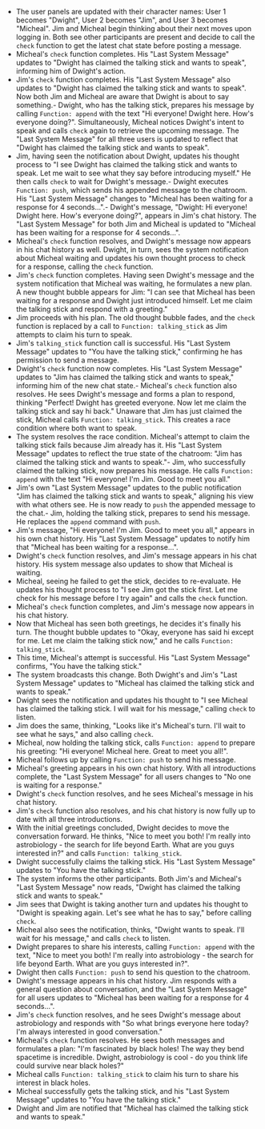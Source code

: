 - The user panels are updated with their character names: User 1 becomes "Dwight", User 2 becomes "Jim", and User 3 becomes "Micheal". Jim and Micheal begin thinking about their next moves upon logging in. Both see other participants are present and decide to call the `check` function to get the latest chat state before posting a message.
- Micheal's `check` function completes. His "Last System Message" updates to "Dwight has claimed the talking stick and wants to speak", informing him of Dwight's action.
- Jim's `check` function completes. His "Last System Message" also updates to "Dwight has claimed the talking stick and wants to speak". Now both Jim and Micheal are aware that Dwight is about to say something.- Dwight, who has the talking stick, prepares his message by calling `Function: append` with the text "Hi everyone! Dwight here. How's everyone doing?". Simultaneously, Micheal notices Dwight's intent to speak and calls `check` again to retrieve the upcoming message. The "Last System Message" for all three users is updated to reflect that "Dwight has claimed the talking stick and wants to speak".
- Jim, having seen the notification about Dwight, updates his thought process to "I see Dwight has claimed the talking stick and wants to speak. Let me wait to see what they say before introducing myself." He then calls `check` to wait for Dwight's message.- Dwight executes `Function: push`, which sends his appended message to the chatroom. His "Last System Message" changes to "Micheal has been waiting for a response for 4 seconds...".- Dwight's message, "Dwight: Hi everyone! Dwight here. How's everyone doing?", appears in Jim's chat history. The "Last System Message" for both Jim and Micheal is updated to "Micheal has been waiting for a response for 4 seconds...".
- Micheal's `check` function resolves, and Dwight's message now appears in his chat history as well. Dwight, in turn, sees the system notification about Micheal waiting and updates his own thought process to check for a response, calling the `check` function.
- Jim's `check` function completes. Having seen Dwight's message and the system notification that Micheal was waiting, he formulates a new plan. A new thought bubble appears for Jim: "I can see that Micheal has been waiting for a response and Dwight just introduced himself. Let me claim the talking stick and respond with a greeting."
- Jim proceeds with his plan. The old thought bubble fades, and the `check` function is replaced by a call to `Function: talking_stick` as Jim attempts to claim his turn to speak.
- Jim's `talking_stick` function call is successful. His "Last System Message" updates to "You have the talking stick," confirming he has permission to send a message.
- Dwight's `check` function now completes. His "Last System Message" updates to "Jim has claimed the talking stick and wants to speak," informing him of the new chat state.- Micheal's `check` function also resolves. He sees Dwight's message and forms a plan to respond, thinking "Perfect! Dwight has greeted everyone. Now let me claim the talking stick and say hi back." Unaware that Jim has just claimed the stick, Micheal calls `Function: talking_stick`. This creates a race condition where both want to speak.
- The system resolves the race condition. Micheal's attempt to claim the talking stick fails because Jim already has it. His "Last System Message" updates to reflect the true state of the chatroom: "Jim has claimed the talking stick and wants to speak."- Jim, who successfully claimed the talking stick, now prepares his message. He calls `Function: append` with the text "Hi everyone! I'm Jim. Good to meet you all."
- Jim's own "Last System Message" updates to the public notification "Jim has claimed the talking stick and wants to speak," aligning his view with what others see. He is now ready to `push` the appended message to the chat.- Jim, holding the talking stick, prepares to send his message. He replaces the `append` command with `push`.
- Jim's message, "Hi everyone! I'm Jim. Good to meet you all," appears in his own chat history. His "Last System Message" updates to notify him that "Micheal has been waiting for a response...".
- Dwight's `check` function resolves, and Jim's message appears in his chat history. His system message also updates to show that Micheal is waiting.
- Micheal, seeing he failed to get the stick, decides to re-evaluate. He updates his thought process to "I see Jim got the stick first. Let me check for his message before I try again" and calls the `check` function.
- Micheal's `check` function completes, and Jim's message now appears in his chat history.
- Now that Micheal has seen both greetings, he decides it's finally his turn. The thought bubble updates to "Okay, everyone has said hi except for me. Let me claim the talking stick now," and he calls `Function: talking_stick`.
- This time, Micheal's attempt is successful. His "Last System Message" confirms, "You have the talking stick."
- The system broadcasts this change. Both Dwight's and Jim's "Last System Message" updates to "Micheal has claimed the talking stick and wants to speak."
- Dwight sees the notification and updates his thought to "I see Micheal has claimed the talking stick. I will wait for his message," calling `check` to listen.
- Jim does the same, thinking, "Looks like it's Micheal's turn. I'll wait to see what he says," and also calling `check`.
- Micheal, now holding the talking stick, calls `Function: append` to prepare his greeting: "Hi everyone! Micheal here. Great to meet you all!".
- Micheal follows up by calling `Function: push` to send his message.
- Micheal's greeting appears in his own chat history. With all introductions complete, the "Last System Message" for all users changes to "No one is waiting for a response."
- Dwight's `check` function resolves, and he sees Micheal's message in his chat history.
- Jim's `check` function also resolves, and his chat history is now fully up to date with all three introductions.
- With the initial greetings concluded, Dwight decides to move the conversation forward. He thinks, "Nice to meet you both! I'm really into astrobiology - the search for life beyond Earth. What are you guys interested in?" and calls `Function: talking_stick`.
- Dwight successfully claims the talking stick. His "Last System Message" updates to "You have the talking stick."
- The system informs the other participants. Both Jim's and Micheal's "Last System Message" now reads, "Dwight has claimed the talking stick and wants to speak."
- Jim sees that Dwight is taking another turn and updates his thought to "Dwight is speaking again. Let's see what he has to say," before calling `check`.
- Micheal also sees the notification, thinks, "Dwight wants to speak. I'll wait for his message," and calls `check` to listen.
- Dwight prepares to share his interests, calling `Function: append` with the text, "Nice to meet you both! I'm really into astrobiology - the search for life beyond Earth. What are you guys interested in?".
- Dwight then calls `Function: push` to send his question to the chatroom.
- Dwight's message appears in his chat history. Jim responds with a general question about conversation, and the "Last System Message" for all users updates to "Micheal has been waiting for a response for 4 seconds...".
- Jim's `check` function resolves, and he sees Dwight's message about astrobiology and responds with "So what brings everyone here today? I'm always interested in good conversation."
- Micheal's `check` function resolves. He sees both messages and formulates a plan: "I'm fascinated by black holes! The way they bend spacetime is incredible. Dwight, astrobiology is cool - do you think life could survive near black holes?"
- Micheal calls `Function: talking_stick` to claim his turn to share his interest in black holes.
- Micheal successfully gets the talking stick, and his "Last System Message" updates to "You have the talking stick."
- Dwight and Jim are notified that "Micheal has claimed the talking stick and wants to speak."
